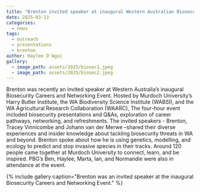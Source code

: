 ```yaml
---
title: "Brenton invited speaker at inaugural Western Australian Biosecurity Careers and Networking Event"
date: 2025-03-13
categories:
  - news
tags:
  - outreach
  - presentations
  - brenton
author: Haylee D'Agui
gallery:
  - image_path: assets/2025/biosec1.jpeg
  - image_path: assets/2025/biosec2.jpeg
---
```


Brenton was recently an invited speaker at Western Australia’s inaugural Biosecurity Careers and Networking Event. Hosted by Murdoch University’s Harry Butler Institute, the WA Biodiversity Science Institute (WABSI), and the WA Agricultural Research Collaboration (WAARC), The four-hour event included biosecurity presentations and Q&As, exploration of career pathways, networking, and refreshments.
The invited speakers - Brenton, Tracey Vinnicombe and Johann van der Merwe –shared their diverse experiences and insider knowledge about tackling biosecurity threats in WA and beyond. Brenton spoke about how he is using genetics, modelling, and ecology to predict and stop invasive species in their tracks.
Around 120 people came together at Murdoch University to connect, learn, and be inspired. PBG’s Ben, Haylee, Marta, Ian, and Normandie were also in attendance at the event.

{% include gallery caption="Brenton was an invited speaker at the inaugural Biosecurity Careers and Networking Event." %}